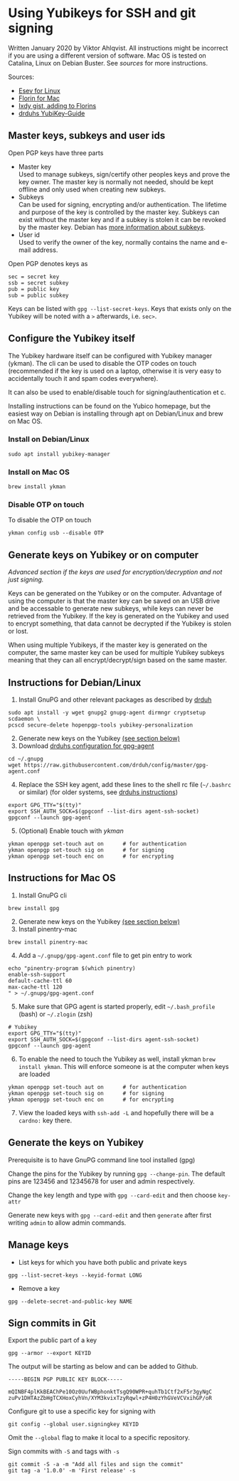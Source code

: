 # Using Yubikeys for SSH and git signing

Written January 2020 by Viktor Ahlqvist. All instructions might be incorrect if
you are using a different version of software. Mac OS is tested on Catalina,
Linux on Debian Buster. See _sources_ for more instructions.

Sources:

- [Esev for Linux][esev]
- [Florin for Mac][florin]
- [Ixdy gist, adding to Florins][ixdy]
- [drduhs YubiKey-Guide][drduh]

## Master keys, subkeys and user ids

Open PGP keys have three parts

- Master key  
  Used to manage subkeys, sign/certify other peoples keys and prove the key
  owner. The master key is normally not needed, should be kept offline and only
  used when creating new subkeys.
- Subkeys  
  Can be used for signing, encrypting and/or authentication. The lifetime and
  purpose of the key is controlled by the master key. Subkeys can exist without
  the master key and if a subkey is stolen it can be revoked by the master key.
  Debian has [more information about subkeys](https://wiki.debian.org/Subkeys).
- User id  
  Used to verify the owner of the key, normally contains the name and e-mail
  address.

Open PGP denotes keys as 

    sec = secret key
    ssb = secret subkey
    pub = public key
    sub = public subkey

Keys can be listed with `gpg --list-secret-keys`. Keys that exists only on the
Yubikey will be noted with a `>` afterwards, i.e. `sec>`.


## Configure the Yubikey itself

The Yubikey hardware itself can be configured with Yubikey manager (ykman). The
cli can be used to disable the OTP codes on touch (recommended if the key is
used on a laptop, otherwise it is very easy to accidentally touch it and spam
codes everywhere).

It can also be used to enable/disable touch for signing/authentication et c.

Installing instructions can be found on the Yubico homepage, but the easiest
way on Debian is installing through apt on Debian/Linux and brew on Mac OS.

### Install on Debian/Linux
```shell
sudo apt install yubikey-manager
```

### Install on Mac OS
```shell
brew install ykman
```

### Disable OTP on touch

To disable the OTP on touch
```shell
ykman config usb --disable OTP
```

## Generate keys on Yubikey or on computer

_Advanced section if the keys are used for encryption/decryption and not just
signing._

Keys can be generated on the Yubikey or on the computer. Advantage of using the
computer is that the master key can be saved on an USB drive and be accessable
to generate new subkeys, while keys can never be retrieved from the Yubikey. If
the key is generated on the Yubikey and used to encrypt something, that data
cannot be decrypted if the Yubikey is stolen or lost.

When using multiple Yubikeys, if the master key is generated on the computer,
the same master key can be used for multiple Yubikey subkeys meaning that they can
all encrypt/decrypt/sign based on the same master.

## Instructions for Debian/Linux

1. Install GnuPG and other relevant packages as described by [drduh]  
```shell
sudo apt install -y wget gnupg2 gnupg-agent dirmngr cryptsetup scdaemon \
pcscd secure-delete hopenpgp-tools yubikey-personalization
```

2. Generate new keys on the Yubikey [(see section below)](#generate-the-keys-on-yubikey)
3. Download [drduhs configuration for gpg-agent][drduh-cc]
```shell
cd ~/.gnupg
wget https://raw.githubusercontent.com/drduh/config/master/gpg-agent.conf
```
4. Replace the SSH key agent, add these lines to the shell rc file (`~/.bashrc`
   or similar) (for older systems, see [drduhs instructions][drduh-ra])
```shell
export GPG_TTY="$(tty)"
export SSH_AUTH_SOCK=$(gpgconf --list-dirs agent-ssh-socket)
gpgconf --launch gpg-agent
```

5. (Optional) Enable touch with _ykman_
```shell
ykman openpgp set-touch aut on      # for authentication
ykman openpgp set-touch sig on      # for signing
ykman openpgp set-touch enc on      # for encrypting
```

## Instructions for Mac OS

1. Install GnuPG cli
```shell
brew install gpg
```
2. Generate new keys on the Yubikey [(see section below)](#generate-the-keys-on-yubikey)
3. Install pinentry-mac
```shell
brew install pinentry-mac
```
4. Add a `~/.gnupg/gpg-agent.conf` file to get pin entry to work  
```shell
echo "pinentry-program $(which pinentry)
enable-ssh-support
default-cache-ttl 60
max-cache-ttl 120
" > ~/.gnupg/gpg-agent.conf
```
5. Make sure that GPG agent is started properly, edit `~/.bash_profile` (bash) or `~/.zlogin` (zsh)
```no-highlight
# Yubikey
export GPG_TTY="$(tty)"
export SSH_AUTH_SOCK=$(gpgconf --list-dirs agent-ssh-socket)
gpgconf --launch gpg-agent
```
6. To enable the need to touch the Yubikey as well, install ykman `brew install
   ykman`. This will enforce someone is at the computer when keys are loaded  
```shell
ykman openpgp set-touch aut on      # for authentication
ykman openpgp set-touch sig on      # for signing
ykman openpgp set-touch enc on      # for encrypting
```
7. View the loaded keys with `ssh-add -L` and hopefully there will be a `cardno:` key there.

## Generate the keys on Yubikey

Prerequisite is to have GnuPG command line tool installed (gpg)

Change the pins for the Yubikey by running `gpg --change-pin`.
The default pins are 123456 and 12345678 for user and admin respectively.

Change the key length and type with `gpg --card-edit` and then choose `key-attr`

Generate new keys with `gpg --card-edit` and then `generate` after first
writing `admin` to allow admin commands.

## Manage keys

- List keys for which you have both public and private keys
```shell
gpg --list-secret-keys --keyid-format LONG
```
- Remove a key
```shell
gpg --delete-secret-and-public-key NAME
```

## Sign commits in Git

Export the public part of a key
```shell
gpg --armor --export KEYID
```

The output will be starting as below and can be added to Github.

    -----BEGIN PGP PUBLIC KEY BLOCK-----

    mQINBF4plKkBEAChPe10Oz0UufWBphonktTsgQ90WPR+quhTb1Ctf2xF5r3gyNgC
    zuPv1DHTAzZbHgTCXHoxCyhVn/XYM3kvixTzyRqwl+zP4H0zYhGVeVCVxihGP/oR

Configure git to use a specific key for signing with
```shell
git config --global user.signingkey KEYID
```
Omit the `--global` flag to make it local to a specific repository.

Sign commits with `-S` and tags with `-s`

```shell
git commit -S -a -m "Add all files and sign the commit"
git tag -a '1.0.0' -m 'First release' -s
```

[esev]: https://www.esev.com/blog/post/2015-01-pgp-ssh-key-on-yubikey-neo/
[florin]: https://florin.myip.org/blog/easy-multifactor-authentication-ssh-using-yubikey-neo-tokens
[ixdy]: https://gist.github.com/ixdy/6fdd1ecea5d17479a6b4dab4fe1c17eb
[drduh]: https://github.com/drduh/YubiKey-Guide/
[drduh-ra]: https://github.com/drduh/YubiKey-Guide/#replace-agents
[drduh-cc]: https://github.com/drduh/YubiKey-Guide/#create-configuration
